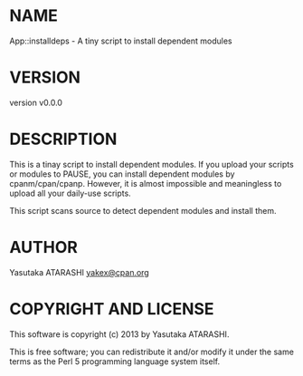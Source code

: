 # NAME

App::installdeps - A tiny script to install dependent modules

# VERSION

version v0.0.0

# DESCRIPTION

This is a tinay script to install dependent modules.
If you upload your scripts or modules to PAUSE, you can install dependent modules by cpanm/cpan/cpanp.
However, it is almost impossible and meaningless to upload all your daily-use scripts.

This script scans source to detect dependent modules and install them.

# AUTHOR

Yasutaka ATARASHI <yakex@cpan.org>

# COPYRIGHT AND LICENSE

This software is copyright (c) 2013 by Yasutaka ATARASHI.

This is free software; you can redistribute it and/or modify it under
the same terms as the Perl 5 programming language system itself.
